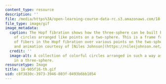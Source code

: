 ```yaml
---
content_type: resource
description: ''
file: /media/https%3A/open-learning-course-data-rc.s3.amazonaws.com/18-905-algebraic-topology-i-fall-2016/c8f3830c39733946803f0493b6bb1054_18-905f16-th.gif
file_type: image/gif
image_metadata:
  caption: The Hopf fibration shows how the three-sphere can be built by a collection
    of circles arranged like points on a two-sphere. This is a frame from [an animation](https://youtu.be/AKotMPGFJYk)
    of fibers in the Hopf fibration over various points on the two-sphere. (Image
    and animation courtesy of [Niles Johnson](https://nilesjohnson.net/hopf.html).
  credit: ''
  image-alt: A collection of colorful circles arranged in such a way as they result
    in a three-sphere.
resourcetype: Image
title: 18-905f16-th.gif
uid: c8f3830c-3973-3946-803f-0493b6bb1054
---
```

